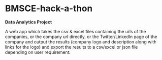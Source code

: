 # BMSCE-hack-a-thon
__Data Analytics Project__ 

A web app which takes the csv & excel files containing the urls of the companies, or the company url directly, or the Twitter/LinkedIn page of the company and output the results (company logo and description along with links for the logo) and export the results to a csv/excel or json file depending on user requirement.
